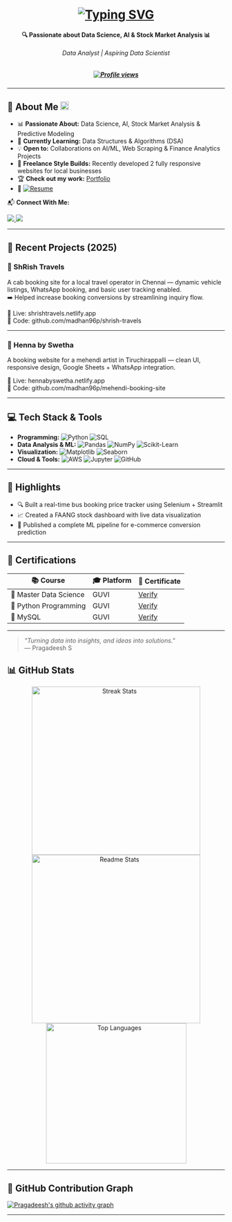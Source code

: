 <h1 align="center">
  <a href="https://git.io/typing-svg">
    <img src="https://readme-typing-svg.herokuapp.com?font=Sansita+Swashed&weight=500&size=23&pause=1000&color=1FA8FF&center=true&vCenter=true&width=435&lines=Hello+World!+🌍;I'm+Pragadeesh+Srinivasan+🚀;Data+Analyst+|+Aspiring+Data+Scientist" alt="Typing SVG" />
  </a>
</h1>

<h4 align="center">🔍 Passionate about Data Science, AI & Stock Market Analysis 📊 </h4>
<h6 align="center">Data Analyst | Aspiring Data Scientist</h6>

<h5 align="center">
  <a href="https://github.com/madhan96p">
    <img src="https://komarev.com/ghpvc/?username=madhan96p&label=Profile%20views&color=0e75b6&style=flat" alt="Profile views" />
  </a>
</h5>


---

## 🌟 About Me <img src="https://media.giphy.com/media/hvRJCLFzcasrR4ia7z/giphy.gif" width="20" />

- 📊 **Passionate About:** Data Science, AI, Stock Market Analysis & Predictive Modeling  
- 🌱 **Currently Learning:** Data Structures & Algorithms (DSA)  
- 💡 **Open to:** Collaborations on AI/ML, Web Scraping & Finance Analytics Projects  
- 💼 **Freelance Style Builds:** Recently developed 2 fully responsive websites for local businesses  
- 🏆 **Check out my work:** [Portfolio](https://pragadeeshfolio.netlify.app) 
- 📄 [![Resume](https://img.shields.io/badge/View%20Resume-PDF-blue?style=for-the-badge&logo=adobe-acrobat-reader&logoColor=white)](https://github.com/madhan96p/Portfolio/blob/main/Resume.pdf)

📬 **Connect With Me:**

<a href="mailto:pragadeesh.s96@gmail.com">
  <img src="https://img.shields.io/badge/Gmail-D14836?style=for-the-badge&logo=gmail&logoColor=violet&color=black" />
</a>
<a href="https://www.linkedin.com/in/praga1482/">
  <img src="https://img.shields.io/badge/LinkedIn-%2312100E.svg?&style=for-the-badge&logo=linkedin&logoColor=violet&color=black" />
</a>

---

## 🚀 Recent Projects (2025)

### 🚖 ShRish Travels  
A cab booking site for a local travel operator in Chennai — dynamic vehicle listings, WhatsApp booking, and basic user tracking enabled.  
➡️ Helped increase booking conversions by streamlining inquiry flow.  
 
🔗 Live: shrishtravels.netlify.app  
📁 Code: github.com/madhan96p/shrish-travels

---

### 🌿 Henna by Swetha  
A booking website for a mehendi artist in Tiruchirappalli — clean UI, responsive design, Google Sheets + WhatsApp integration.  

🔗 Live: hennabyswetha.netlify.app  
📁 Code: github.com/madhan96p/mehendi-booking-site

---

## 💻 Tech Stack & Tools

- **Programming:** ![Python](https://img.shields.io/badge/Python-3670A0?style=plastic&logo=python&logoColor=ffdd54) ![SQL](https://img.shields.io/badge/SQL-025E8C?style=plastic&logo=microsoft-sql-server&logoColor=white)  
- **Data Analysis & ML:** ![Pandas](https://img.shields.io/badge/Pandas-150458?style=plastic&logo=pandas&logoColor=white) ![NumPy](https://img.shields.io/badge/Numpy-013243?style=plastic&logo=numpy&logoColor=white) ![Scikit-Learn](https://img.shields.io/badge/Scikit--Learn-F7931E?style=plastic&logo=scikit-learn&logoColor=white)  
- **Visualization:** ![Matplotlib](https://img.shields.io/badge/Matplotlib-039BE5?style=plastic&logo=python&logoColor=white) ![Seaborn](https://img.shields.io/badge/Seaborn-4A4A55?style=plastic&logo=python&logoColor=white)  
- **Cloud & Tools:** ![AWS](https://img.shields.io/badge/AWS-%23FF9900.svg?style=plastic&logo=amazon-aws&logoColor=white) ![Jupyter](https://img.shields.io/badge/Jupyter-F37626?style=plastic&logo=jupyter&logoColor=white) ![GitHub](https://img.shields.io/badge/GitHub-181717?style=plastic&logo=github&logoColor=white)  

---

## 📌 Highlights

- 🔍 Built a real-time bus booking price tracker using Selenium + Streamlit  
- 📈 Created a FAANG stock dashboard with live data visualization  
- 🧠 Published a complete ML pipeline for e-commerce conversion prediction  

---

## 📜 Certifications

| 📚 Course | 🎓 Platform | 🔗 Certificate |
|----------|-------------|----------------|
| 🧠 Master Data Science | GUVI | [Verify](https://www.guvi.in/verify-certificate?id=0KEg21M05u64v7ks53) |
| 🐍 Python Programming | GUVI | [Verify](https://www.guvi.in/verify-certificate?id=uMNY1D78x70469625T) |
| 💾 MySQL | GUVI | [Verify](https://www.guvi.in/verify-certificate?id=470o42v8N85aC7O11e) |

---

> *"Turning data into insights, and ideas into solutions."*  
> — Pragadeesh S

## 📊 GitHub Stats

<div align="center">
  <img width="390" src="https://github-readme-streak-stats-salesp07.vercel.app/?user=madhan96p&count_private=true&theme=react&border_radius=10" alt="Streak Stats" />
  <img width="390" src="https://github-readme-stats-salesp07.vercel.app/api?username=madhan96p&count_private=true&show_icons=true&theme=react&rank_icon=github&border_radius=10" alt="Readme Stats" />
  <br>
  <img width="325" src="https://github-readme-stats-salesp07.vercel.app/api/top-langs/?username=madhan96p&hide=HTML&langs_count=8&layout=compact&theme=react&border_radius=10&size_weight=0.5&count_weight=0.5&exclude_repo=github-readme-stats" alt="Top Languages" />
</div>

---

## 🌱 GitHub Contribution Graph

[![Pragadeesh's github activity graph](https://github-readme-activity-graph.vercel.app/graph?username=madhan96p&custom_title=Pragadeesh's%20contribution&radius=15&height=490&theme=github-compact&area-color=true&area=true&days=46&hide_border=false)](https://github.com/madhan96p)

---


